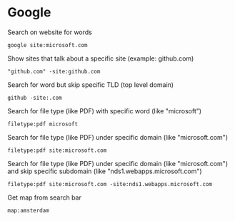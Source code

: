 # Google

Search on website for words

`google site:microsoft.com`

Show sites that talk about a specific site (example: github.com)

`"github.com" -site:github.com`

Search for word but skip specific TLD (top level domain)

`github -site:.com`

Search for file type (like PDF) with specific word (like "microsoft")

`filetype:pdf microsoft`

Search for file type (like PDF) under specific domain (like "microsoft.com")

`filetype:pdf site:microsoft.com`

Search for file type (like PDF) under specific domain (like "microsoft.com") and skip specific subdomain (like "nds1.webapps.microsoft.com")

`filetype:pdf site:microsoft.com -site:nds1.webapps.microsoft.com`

Get map from search bar

`map:amsterdam`
